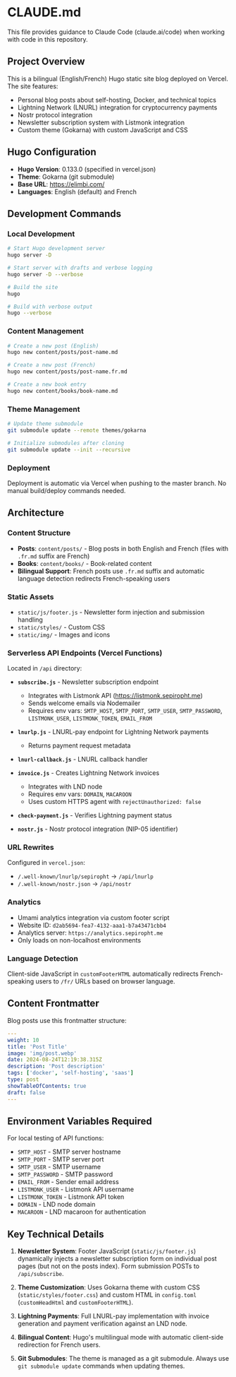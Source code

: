 # CLAUDE.md

This file provides guidance to Claude Code (claude.ai/code) when working with code in this repository.

## Project Overview

This is a bilingual (English/French) Hugo static site blog deployed on Vercel. The site features:
- Personal blog posts about self-hosting, Docker, and technical topics
- Lightning Network (LNURL) integration for cryptocurrency payments
- Nostr protocol integration
- Newsletter subscription system with Listmonk integration
- Custom theme (Gokarna) with custom JavaScript and CSS

## Hugo Configuration

- **Hugo Version**: 0.133.0 (specified in vercel.json)
- **Theme**: Gokarna (git submodule)
- **Base URL**: https://elimbi.com/
- **Languages**: English (default) and French

## Development Commands

### Local Development
```bash
# Start Hugo development server
hugo server -D

# Start server with drafts and verbose logging
hugo server -D --verbose

# Build the site
hugo

# Build with verbose output
hugo --verbose
```

### Content Management
```bash
# Create a new post (English)
hugo new content/posts/post-name.md

# Create a new post (French)
hugo new content/posts/post-name.fr.md

# Create a new book entry
hugo new content/books/book-name.md
```

### Theme Management
```bash
# Update theme submodule
git submodule update --remote themes/gokarna

# Initialize submodules after cloning
git submodule update --init --recursive
```

### Deployment
Deployment is automatic via Vercel when pushing to the master branch. No manual build/deploy commands needed.

## Architecture

### Content Structure
- **Posts**: `content/posts/` - Blog posts in both English and French (files with `.fr.md` suffix are French)
- **Books**: `content/books/` - Book-related content
- **Bilingual Support**: French posts use `.fr.md` suffix and automatic language detection redirects French-speaking users

### Static Assets
- `static/js/footer.js` - Newsletter form injection and submission handling
- `static/styles/` - Custom CSS
- `static/img/` - Images and icons

### Serverless API Endpoints (Vercel Functions)
Located in `/api` directory:

- **`subscribe.js`** - Newsletter subscription endpoint
  - Integrates with Listmonk API (https://listmonk.sepiropht.me)
  - Sends welcome emails via Nodemailer
  - Requires env vars: `SMTP_HOST`, `SMTP_PORT`, `SMTP_USER`, `SMTP_PASSWORD`, `LISTMONK_USER`, `LISTMONK_TOKEN`, `EMAIL_FROM`

- **`lnurlp.js`** - LNURL-pay endpoint for Lightning Network payments
  - Returns payment request metadata

- **`lnurl-callback.js`** - LNURL callback handler

- **`invoice.js`** - Creates Lightning Network invoices
  - Integrates with LND node
  - Requires env vars: `DOMAIN`, `MACAROON`
  - Uses custom HTTPS agent with `rejectUnauthorized: false`

- **`check-payment.js`** - Verifies Lightning payment status

- **`nostr.js`** - Nostr protocol integration (NIP-05 identifier)

### URL Rewrites
Configured in `vercel.json`:
- `/.well-known/lnurlp/sepiropht` → `/api/lnurlp`
- `/.well-known/nostr.json` → `/api/nostr`

### Analytics
- Umami analytics integration via custom footer script
- Website ID: `d2ab5694-fea7-4132-aaa1-b7a43471cbb4`
- Analytics server: `https://analytics.sepiropht.me`
- Only loads on non-localhost environments

### Language Detection
Client-side JavaScript in `customFooterHTML` automatically redirects French-speaking users to `/fr/` URLs based on browser language.

## Content Frontmatter

Blog posts use this frontmatter structure:
```yaml
---
weight: 10
title: 'Post Title'
image: 'img/post.webp'
date: 2024-08-24T12:19:38.315Z
description: 'Post description'
tags: ['docker', 'self-hosting', 'saas']
type: post
showTableOfContents: true
draft: false
---
```

## Environment Variables Required

For local testing of API functions:
- `SMTP_HOST` - SMTP server hostname
- `SMTP_PORT` - SMTP server port
- `SMTP_USER` - SMTP username
- `SMTP_PASSWORD` - SMTP password
- `EMAIL_FROM` - Sender email address
- `LISTMONK_USER` - Listmonk API username
- `LISTMONK_TOKEN` - Listmonk API token
- `DOMAIN` - LND node domain
- `MACAROON` - LND macaroon for authentication

## Key Technical Details

1. **Newsletter System**: Footer JavaScript (`static/js/footer.js`) dynamically injects a newsletter subscription form on individual post pages (but not on the posts index). Form submission POSTs to `/api/subscribe`.

2. **Theme Customization**: Uses Gokarna theme with custom CSS (`static/styles/footer.css`) and custom HTML in `config.toml` (`customHeadHtml` and `customFooterHTML`).

3. **Lightning Payments**: Full LNURL-pay implementation with invoice generation and payment verification against an LND node.

4. **Bilingual Content**: Hugo's multilingual mode with automatic client-side redirection for French users.

5. **Git Submodules**: The theme is managed as a git submodule. Always use `git submodule update` commands when updating themes.
